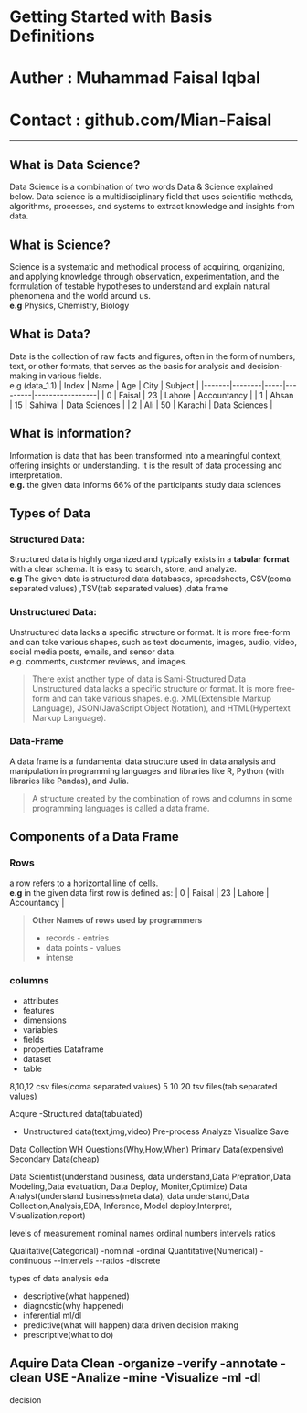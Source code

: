 # Getting Started with Basis Definitions
# Auther : Muhammad Faisal Iqbal
# Contact : github.com/Mian-Faisal
---
## What is Data Science?
Data Science is a combination of two words Data & Science explained below. Data science is a multidisciplinary field that uses scientific methods, algorithms, processes, and systems to extract knowledge and insights from data.

## What is Science?
Science is a systematic and methodical process of acquiring, organizing, and applying knowledge through observation, experimentation, and the formulation of testable hypotheses to understand and explain natural phenomena and the world around us.\
**e.g** Physics, Chemistry, Biology
  
## What is Data?
Data is the collection of raw facts and figures, often in the form of numbers, text, or other formats, that serves as the basis for analysis and decision-making in various fields.\
e.g  (data_1.1)
| Index |  Name  | Age |  City   |     Subject     |
|-------|--------|-----|---------|-----------------|
|   0   | Faisal |  23 |  Lahore | Accountancy     |
|   1   | Ahsan  |  15 | Sahiwal | Data Sciences   |
|   2   |   Ali  |  50 | Karachi | Data Sciences   |

## What is information?
Information is data that has been transformed into a meaningful context, offering insights or understanding. It is the result of data processing and interpretation.\
**e.g.** the given data informs 66% of the participants study data sciences

## Types of Data
### Structured Data:
Structured data is highly organized and typically exists in a **tabular format** with a clear schema. It is easy to search, store, and analyze.\
**e.g** The given data is structured data
   databases, spreadsheets, CSV(coma separated values) ,TSV(tab separated values) ,data frame
### Unstructured Data:
Unstructured data lacks a specific structure or format. It is more free-form and can take various shapes, such as text documents, images, audio, video, social media posts, emails, and sensor data.\
e.g. comments, customer reviews, and images.
> There exist another type of data is Sami-Structured Data
> Unstructured data lacks a specific structure or format. It is more free-form and can take various shapes.
> e.g. XML(Extensible Markup Language), JSON(JavaScript Object Notation), and HTML(Hypertext Markup Language).

### Data-Frame
A data frame is a fundamental data structure used in data analysis and manipulation in programming languages and libraries like R, Python (with libraries like Pandas), and Julia.
> A structure created by the combination of rows and columns in some programming languages is called a data frame.

## Components of a Data Frame
### Rows
a row refers to a horizontal line of cells.\
**e.g** in the given data first row is defined as:
|   0   | Faisal |  23 |  Lahore | Accountancy     |
> **Other Names of rows used by programmers**
> - records      - entries
> - data points  - values
> - intense
### columns
- attributes
- features  
- dimensions
- variables
- fields
- properties
Dataframe
- dataset
- table

8,10,12 csv files(coma separated values)
5   10   20   tsv files(tab separated values)


Acqure
-Structured data(tabulated)
- Unstructured data(text,img,video)
Pre-process
Analyze
Visualize
Save

Data Collection
WH Questions(Why,How,When)
Primary Data(expensive)
Secondary Data(cheap)

Data Scientist(understand business, data understand,Data Prepration,Data Modeling,Data evatuation, Data Deploy, Moniter,Optimize)
Data Analyst(understand business(meta data), data understand,Data Collection,Analysis,EDA, Inference, Model deploy,Interpret, Visualization,report)

levels of measurement
nominal names
ordinal numbers
intervels
ratios

Qualitative(Categorical)
-nominal
-ordinal
Quantitative(Numerical)
-continuous
--intervels
--ratios
-discrete

types of data analysis
eda
- descriptive(what happened)
- diagnostic(why happened)
- inferential
ml/dl
- predictive(what will happen)
data driven decision making
- prescriptive(what to do)


Aquire Data
Clean
-organize
-verify
-annotate
-clean
USE
-Analize
-mine
-Visualize
-ml
-dl
-
decision
